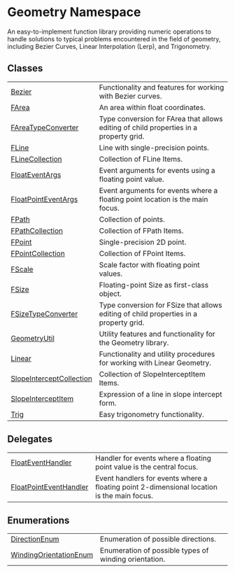 # Geometry Namespace


An easy-to-implement function library providing numeric operations to handle solutions to typical problems encountered in the field of geometry, including Bezier Curves, Linear Interpolation (Lerp), and Trigonometry.



## Classes
<table>
<tr>
<td><a href="31d408c3-5009-a134-1e05-823900a16db6.md">Bezier</a></td>
<td>Functionality and features for working with Bezier curves.</td></tr>
<tr>
<td><a href="bb9e7df7-af91-41d9-e4eb-f0500ec02002.md">FArea</a></td>
<td>An area within float coordinates.</td></tr>
<tr>
<td><a href="f2a71188-38b9-91b8-8b4c-85d1b6d04d19.md">FAreaTypeConverter</a></td>
<td>Type conversion for FArea that allows editing of child properties in a property grid.</td></tr>
<tr>
<td><a href="99e8edd0-3bcb-d1f2-0683-cf53bac524c7.md">FLine</a></td>
<td>Line with single-precision points.</td></tr>
<tr>
<td><a href="f66a9d32-d806-42b0-93f3-d5be06b2e4ec.md">FLineCollection</a></td>
<td>Collection of FLine Items.</td></tr>
<tr>
<td><a href="ffb00a31-7c7b-02be-48f3-77a46b4806fc.md">FloatEventArgs</a></td>
<td>Event arguments for events using a floating point value.</td></tr>
<tr>
<td><a href="3d5f5ce0-45ba-27c6-d554-58d5d0b30ea2.md">FloatPointEventArgs</a></td>
<td>Event arguments for events where a floating point location is the main focus.</td></tr>
<tr>
<td><a href="08583abf-e5bb-95b5-1976-38e605ebf60b.md">FPath</a></td>
<td>Collection of points.</td></tr>
<tr>
<td><a href="58b043b6-604c-7582-e847-3c2558d2884c.md">FPathCollection</a></td>
<td>Collection of FPath Items.</td></tr>
<tr>
<td><a href="477a6142-7b25-5977-263a-a8e4e3c4f582.md">FPoint</a></td>
<td>Single-precision 2D point.</td></tr>
<tr>
<td><a href="3859ed3f-7a82-1946-19cb-a8dc322fc4f1.md">FPointCollection</a></td>
<td>Collection of FPoint Items.</td></tr>
<tr>
<td><a href="8751e565-0ebe-e38a-1423-a8beec9293ee.md">FScale</a></td>
<td>Scale factor with floating point values.</td></tr>
<tr>
<td><a href="874ff940-d870-2c1b-9340-d4c6c7e3a9b8.md">FSize</a></td>
<td>Floating-point Size as first-class object.</td></tr>
<tr>
<td><a href="ff075eef-d55e-a486-7d6a-9d705ea9d64a.md">FSizeTypeConverter</a></td>
<td>Type conversion for FSize that allows editing of child properties in a property grid.</td></tr>
<tr>
<td><a href="3142ad52-f326-242c-cb3e-94bc3de3126c.md">GeometryUtil</a></td>
<td>Utility features and functionality for the Geometry library.</td></tr>
<tr>
<td><a href="43907912-d921-fab5-8c69-8faacd7eae48.md">Linear</a></td>
<td>Functionality and utility procedures for working with Linear Geometry.</td></tr>
<tr>
<td><a href="5eeb2810-1dc4-6e0f-08b6-ad578a24b7af.md">SlopeInterceptCollection</a></td>
<td>Collection of SlopeInterceptItem Items.</td></tr>
<tr>
<td><a href="fc9e4d24-8cf6-ad7a-adef-13dc5a0936f6.md">SlopeInterceptItem</a></td>
<td>Expression of a line in slope intercept form.</td></tr>
<tr>
<td><a href="71fcc577-416c-fb39-4db6-887defd7b424.md">Trig</a></td>
<td>Easy trigonometry functionality.</td></tr>
</table>

## Delegates
<table>
<tr>
<td><a href="45cd4f4b-8670-efbe-dddc-bb634b220bd2.md">FloatEventHandler</a></td>
<td>Handler for events where a floating point value is the central focus.</td></tr>
<tr>
<td><a href="0de390b5-b24b-e501-417b-73ece4d8c88d.md">FloatPointEventHandler</a></td>
<td>Event handlers for events where a floating point 2-dimensional location is the main focus.</td></tr>
</table>

## Enumerations
<table>
<tr>
<td><a href="84cc050a-41a1-a359-baef-28bc2cf46cac.md">DirectionEnum</a></td>
<td>Enumeration of possible directions.</td></tr>
<tr>
<td><a href="71bf776a-c799-0610-c07f-478c2831ec18.md">WindingOrientationEnum</a></td>
<td>Enumeration of possible types of winding orientation.</td></tr>
</table>
